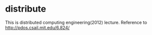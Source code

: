 distribute
==========

This is distributed computing engineering(2012) lecture. Reference to http://pdos.csail.mit.edu/6.824/